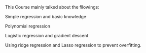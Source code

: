 This Course mainly talked about the fllowings:

Simple regression and basic knowledge

Polynomial regression

Logistic regression and gradient descent

Using ridge regression and Lasso regression to prevent overfitting. 
